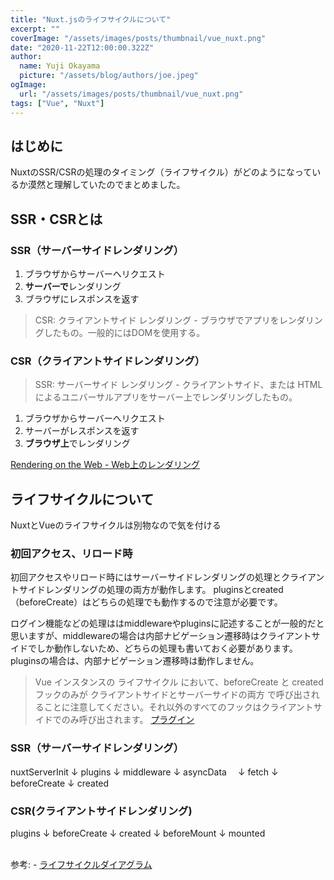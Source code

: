 ```yaml
---
title: "Nuxt.jsのライフサイクルについて"
excerpt: ""
coverImage: "/assets/images/posts/thumbnail/vue_nuxt.png"
date: "2020-11-22T12:00:00.322Z"
author:
  name: Yuji Okayama
  picture: "/assets/blog/authors/joe.jpeg"
ogImage:
  url: "/assets/images/posts/thumbnail/vue_nuxt.png"
tags: ["Vue", "Nuxt"]
---
```


## はじめに

NuxtのSSR/CSRの処理のタイミング（ライフサイクル）がどのようになっているか漠然と理解していたのでまとめました。

## SSR・CSRとは

### SSR（サーバーサイドレンダリング）

1. ブラウザからサーバーへリクエスト
2. **サーバーで**レンダリング
3. ブラウザにレスポンスを返す

> CSR: クライアントサイド レンダリング - ブラウザでアプリをレンダリングしたもの。一般的にはDOMを使用する。

### CSR（クライアントサイドレンダリング）

> SSR: サーバーサイド レンダリング - クライアントサイド、または HTMLによるユニバーサルアプリをサーバー上でレンダリングしたもの。

1. ブラウザからサーバーへリクエスト
2. サーバーがレスポンスを返す
3. **ブラウザ上**でレンダリング

<a href="https://developers.google.com/web/updates/2019/02/rendering-on-the-web?hl=ja" target="_blank">Rendering on the Web - Web上のレンダリング
  </a>

## ライフサイクルについて

NuxtとVueのライフサイクルは別物なので気を付ける

### 初回アクセス、リロード時

初回アクセスやリロード時にはサーバーサイドレンダリングの処理とクライアントサイドレンダリングの処理の両方が動作します。
pluginsとcreated（beforeCreate）はどちらの処理でも動作するので注意が必要です。

ログイン機能などの処理ははmiddlewareやpluginsに記述することが一般的だと思いますが、middlewareの場合は内部ナビゲーション遷移時はクライアントサイドでしか動作しないため、どちらの処理も書いておく必要があります。
pluginsの場合は、内部ナビゲーション遷移時は動作しません。

> Vue インスタンスの ライフサイクル において、beforeCreate と created フックのみが クライアントサイドとサーバーサイドの両方 で呼び出されることに注意してください。それ以外のすべてのフックはクライアントサイドでのみ呼び出されます。
<a href="https://ja.nuxtjs.org/guide/plugins/" target="_blank">プラグイン</a>

### SSR（サーバーサイドレンダリング）

nuxtServerInit
↓
plugins
↓
middleware
↓
asyncData　
↓
fetch
↓
beforeCreate
↓
created

### CSR(クライアントサイドレンダリング)
plugins
↓
beforeCreate
↓
created
↓
beforeMount
↓
mounted

<br>
参考:
- <a href="https://jp.vuejs.org/v2/guide/instance.html#%E3%82%A4%E3%83%B3%E3%82%B9%E3%82%BF%E3%83%B3%E3%82%B9%E3%83%A9%E3%82%A4%E3%83%95%E3%82%B5%E3%82%A4%E3%82%AF%E3%83%AB%E3%83%95%E3%83%83%E3%82%AF" target="_blank">ライフサイクルダイアグラム
  </a>
